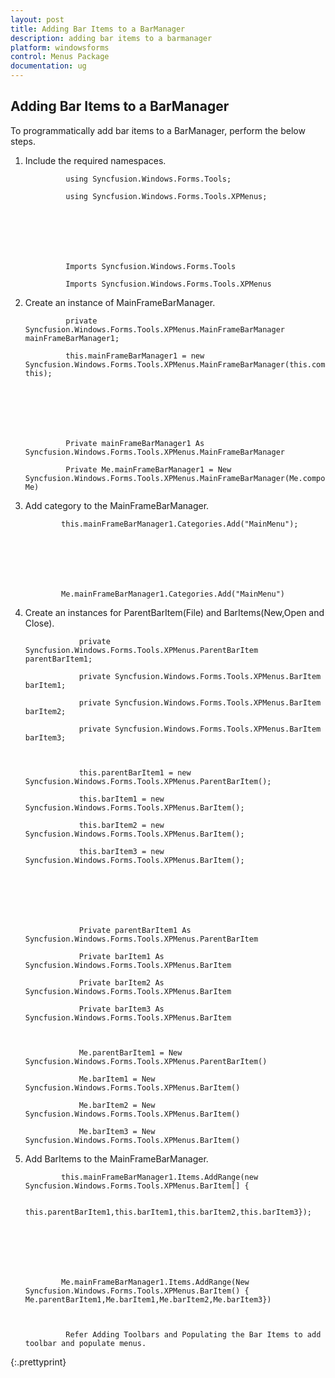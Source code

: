 ```yaml
---
layout: post
title: Adding Bar Items to a BarManager
description: adding bar items to a barmanager
platform: windowsforms
control: Menus Package 
documentation: ug
---
```

## Adding Bar Items to a BarManager

To programmatically add bar items to a BarManager, perform the below steps.

1. Include the required namespaces.





				using Syncfusion.Windows.Forms.Tools;

				using Syncfusion.Windows.Forms.Tools.XPMenus;







				Imports Syncfusion.Windows.Forms.Tools

				Imports Syncfusion.Windows.Forms.Tools.XPMenus



2. Create an instance of MainFrameBarManager.





				private Syncfusion.Windows.Forms.Tools.XPMenus.MainFrameBarManager mainFrameBarManager1;

				this.mainFrameBarManager1 = new Syncfusion.Windows.Forms.Tools.XPMenus.MainFrameBarManager(this.components, this);







				Private mainFrameBarManager1 As Syncfusion.Windows.Forms.Tools.XPMenus.MainFrameBarManager

				Private Me.mainFrameBarManager1 = New Syncfusion.Windows.Forms.Tools.XPMenus.MainFrameBarManager(Me.components, Me)



3.  Add category to the MainFrameBarManager.





				this.mainFrameBarManager1.Categories.Add("MainMenu");







				Me.mainFrameBarManager1.Categories.Add("MainMenu")



4.  Create an instances for ParentBarItem(File) and BarItems(New,Open and Close).





					private Syncfusion.Windows.Forms.Tools.XPMenus.ParentBarItem parentBarItem1;

					private Syncfusion.Windows.Forms.Tools.XPMenus.BarItem barItem1;

					private Syncfusion.Windows.Forms.Tools.XPMenus.BarItem barItem2;

					private Syncfusion.Windows.Forms.Tools.XPMenus.BarItem barItem3;



					this.parentBarItem1 = new Syncfusion.Windows.Forms.Tools.XPMenus.ParentBarItem();

					this.barItem1 = new Syncfusion.Windows.Forms.Tools.XPMenus.BarItem();

					this.barItem2 = new Syncfusion.Windows.Forms.Tools.XPMenus.BarItem();

					this.barItem3 = new Syncfusion.Windows.Forms.Tools.XPMenus.BarItem();







					Private parentBarItem1 As Syncfusion.Windows.Forms.Tools.XPMenus.ParentBarItem

					Private barItem1 As Syncfusion.Windows.Forms.Tools.XPMenus.BarItem

					Private barItem2 As Syncfusion.Windows.Forms.Tools.XPMenus.BarItem

					Private barItem3 As Syncfusion.Windows.Forms.Tools.XPMenus.BarItem



					Me.parentBarItem1 = New Syncfusion.Windows.Forms.Tools.XPMenus.ParentBarItem()

					Me.barItem1 = New Syncfusion.Windows.Forms.Tools.XPMenus.BarItem()

					Me.barItem2 = New Syncfusion.Windows.Forms.Tools.XPMenus.BarItem()

					Me.barItem3 = New Syncfusion.Windows.Forms.Tools.XPMenus.BarItem()



5.  Add BarItems to the MainFrameBarManager.





				this.mainFrameBarManager1.Items.AddRange(new Syncfusion.Windows.Forms.Tools.XPMenus.BarItem[] {

				this.parentBarItem1,this.barItem1,this.barItem2,this.barItem3});







				Me.mainFrameBarManager1.Items.AddRange(New Syncfusion.Windows.Forms.Tools.XPMenus.BarItem() { Me.parentBarItem1,Me.barItem1,Me.barItem2,Me.barItem3})



				 Refer Adding Toolbars and Populating the Bar Items to add toolbar and populate menus.
   {:.prettyprint}